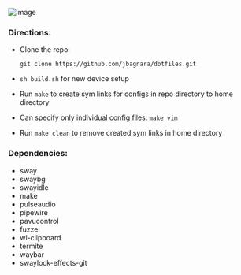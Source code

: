 ![image](https://github.com/jbagnara/dotfiles/assets/37915886/e8fef85a-ce96-41cb-a13d-41c16f5dffef)


### Directions:
- Clone the repo:

  `git clone https://github.com/jbagnara/dotfiles.git`

- `sh build.sh` for new device setup

- Run `make` to create sym links for configs in repo directory to home directory

- Can specify only individual config files: `make vim`

- Run `make clean` to remove created sym links in home directory

### Dependencies:
- sway
- swaybg
- swayidle
- make
- pulseaudio
- pipewire
- pavucontrol
- fuzzel
- wl-clipboard
- termite
- waybar
- swaylock-effects-git

